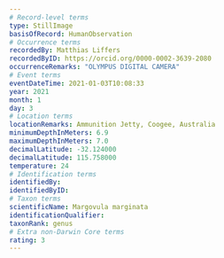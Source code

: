 ```yaml
---
# Record-level terms
type: StillImage
basisOfRecord: HumanObservation
# Occurrence terms
recordedBy: Matthias Liffers
recordedByID: https://orcid.org/0000-0002-3639-2080
occurrenceRemarks: "OLYMPUS DIGITAL CAMERA"
# Event terms
eventDateTime: 2021-01-03T10:08:33
year: 2021
month: 1
day: 3
# Location terms
locationRemarks: Ammunition Jetty, Coogee, Australia
minimumDepthInMeters: 6.9
maximumDepthInMeters: 7.0
decimalLatitude: -32.124000
decimalLatitude: 115.758000
temperature: 24
# Identification terms
identifiedBy: 
identifiedByID: 
# Taxon terms
scientificName: Margovula marginata
identificationQualifier: 
taxonRank: genus
# Extra non-Darwin Core terms
rating: 3
---
```

